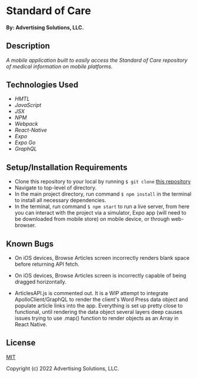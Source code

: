 # Standard of Care

#### By: Advertising Solutions, LLC.

## Description

_A mobile application built to easily access the Standard of Care repository of medical information on mobile platforms._

## Technologies Used

* _HMTL_
* _JavaScript_
* _JSX_
* _NPM_
* _Webpack_
* _React-Native_
* _Expo_
* _Expo Go_
* _GraphQL_


## Setup/Installation Requirements

* Clone this repository to your local by running `$ git clone` [this repository](https://github.com/Rian-Carter/standardOfCare.git)
* Navigate to top-level of directory.
* In the main project directory, run command `$ npm install` in the terminal to install all necessary dependencies.
* In the terminal, run command `$ npm start` to run a live server, from here you can interact with the project via a simulator, Expo app (will need to be downloaded from mobile store) on mobile device, or through web-browser.


## Known Bugs

* On iOS devices, Browse Articles screen incorrectly renders blank space before returning API fetch.
* On iOS devices, Browse Articles screen is incorrectly capable of being dragged horizontally.

* ArticlesAPI.js is commented out. It is a WIP attempt to integrate ApolloClient/GraphQL to render the client's Word Press data object and populate article links into the app. Everything is set up pretty close to functional, until rendering the data object several layers deep causes issues trying to use .map() function to render objects as an Array in React Native.

## License

[MIT](https://opensource.org/licenses/MIT)


Copyright (c) 2022 Advertising Solutions, LLC.
